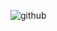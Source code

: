 ![github](https://user-images.githubusercontent.com/115580585/207142119-1beae199-5a8e-45ce-9e60-e19950ec679a.gif)
